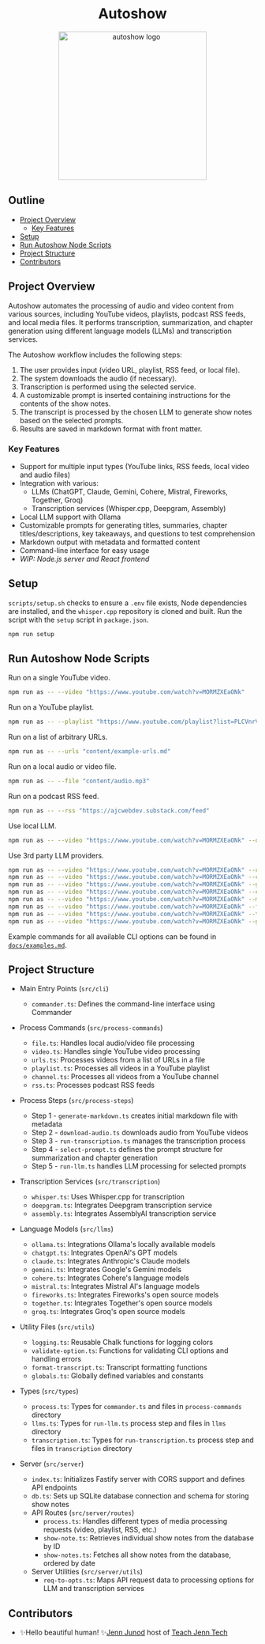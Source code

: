 <div align="center">
  <h1>Autoshow</h1>
  <img alt="autoshow logo" src="https://ajc.pics/autoshow/autoshow-cover-01.webp" width="300" />
</div>

## Outline

- [Project Overview](#project-overview)
  - [Key Features](#key-features)
- [Setup](#setup)
- [Run Autoshow Node Scripts](#run-autoshow-node-scripts)
- [Project Structure](#project-structure)
- [Contributors](#contributors)

## Project Overview

Autoshow automates the processing of audio and video content from various sources, including YouTube videos, playlists, podcast RSS feeds, and local media files. It performs transcription, summarization, and chapter generation using different language models (LLMs) and transcription services.

The Autoshow workflow includes the following steps:

1. The user provides input (video URL, playlist, RSS feed, or local file).
2. The system downloads the audio (if necessary).
3. Transcription is performed using the selected service.
4. A customizable prompt is inserted containing instructions for the contents of the show notes.
5. The transcript is processed by the chosen LLM to generate show notes based on the selected prompts.
6. Results are saved in markdown format with front matter.

### Key Features

- Support for multiple input types (YouTube links, RSS feeds, local video and audio files)
- Integration with various:
  - LLMs (ChatGPT, Claude, Gemini, Cohere, Mistral, Fireworks, Together, Groq)
  - Transcription services (Whisper.cpp, Deepgram, Assembly)
- Local LLM support with Ollama
- Customizable prompts for generating titles, summaries, chapter titles/descriptions, key takeaways, and questions to test comprehension
- Markdown output with metadata and formatted content
- Command-line interface for easy usage
- *WIP: Node.js server and React frontend*

## Setup

`scripts/setup.sh` checks to ensure a `.env` file exists, Node dependencies are installed, and the `whisper.cpp` repository is cloned and built. Run the script with the `setup` script in `package.json`.

```bash
npm run setup
```

## Run Autoshow Node Scripts

Run on a single YouTube video.

```bash
npm run as -- --video "https://www.youtube.com/watch?v=MORMZXEaONk"
```

Run on a YouTube playlist.

```bash
npm run as -- --playlist "https://www.youtube.com/playlist?list=PLCVnrVv4KhXPz0SoAVu8Rc1emAdGPbSbr"
```

Run on a list of arbitrary URLs.

```bash
npm run as -- --urls "content/example-urls.md"
```

Run on a local audio or video file.

```bash
npm run as -- --file "content/audio.mp3"
```

Run on a podcast RSS feed.

```bash
npm run as -- --rss "https://ajcwebdev.substack.com/feed"
```

Use local LLM.

```bash
npm run as -- --video "https://www.youtube.com/watch?v=MORMZXEaONk" --ollama
```

Use 3rd party LLM providers.

```bash
npm run as -- --video "https://www.youtube.com/watch?v=MORMZXEaONk" --chatgpt GPT_4o_MINI
npm run as -- --video "https://www.youtube.com/watch?v=MORMZXEaONk" --claude CLAUDE_3_5_SONNET
npm run as -- --video "https://www.youtube.com/watch?v=MORMZXEaONk" --gemini GEMINI_1_5_PRO
npm run as -- --video "https://www.youtube.com/watch?v=MORMZXEaONk" --cohere COMMAND_R_PLUS
npm run as -- --video "https://www.youtube.com/watch?v=MORMZXEaONk" --mistral MISTRAL_LARGE
npm run as -- --video "https://www.youtube.com/watch?v=MORMZXEaONk" --fireworks
npm run as -- --video "https://www.youtube.com/watch?v=MORMZXEaONk" --together
npm run as -- --video "https://www.youtube.com/watch?v=MORMZXEaONk" --groq
```

Example commands for all available CLI options can be found in [`docs/examples.md`](/docs/examples.md).

## Project Structure

- Main Entry Points (`src/cli`)
  - `commander.ts`: Defines the command-line interface using Commander

- Process Commands (`src/process-commands`)
  - `file.ts`: Handles local audio/video file processing
  - `video.ts`: Handles single YouTube video processing
  - `urls.ts`: Processes videos from a list of URLs in a file
  - `playlist.ts`: Processes all videos in a YouTube playlist
  - `channel.ts`: Processes all videos from a YouTube channel
  - `rss.ts`: Processes podcast RSS feeds

- Process Steps (`src/process-steps`)
  - Step 1 - `generate-markdown.ts` creates initial markdown file with metadata
  - Step 2 - `download-audio.ts` downloads audio from YouTube videos
  - Step 3 - `run-transcription.ts` manages the transcription process
  - Step 4 - `select-prompt.ts` defines the prompt structure for summarization and chapter generation
  - Step 5 - `run-llm.ts` handles LLM processing for selected prompts

- Transcription Services (`src/transcription`)
  - `whisper.ts`: Uses Whisper.cpp for transcription
  - `deepgram.ts`: Integrates Deepgram transcription service
  - `assembly.ts`: Integrates AssemblyAI transcription service

- Language Models (`src/llms`)
  - `ollama.ts`: Integrations Ollama's locally available models
  - `chatgpt.ts`: Integrates OpenAI's GPT models
  - `claude.ts`: Integrates Anthropic's Claude models
  - `gemini.ts`: Integrates Google's Gemini models
  - `cohere.ts`: Integrates Cohere's language models
  - `mistral.ts`: Integrates Mistral AI's language models
  - `fireworks.ts`: Integrates Fireworks's open source models
  - `together.ts`: Integrates Together's open source models
  - `groq.ts`: Integrates Groq's open source models

- Utility Files (`src/utils`)
  - `logging.ts`: Reusable Chalk functions for logging colors
  - `validate-option.ts`: Functions for validating CLI options and handling errors
  - `format-transcript.ts`: Transcript formatting functions
  - `globals.ts`: Globally defined variables and constants

- Types (`src/types`)
  - `process.ts`: Types for `commander.ts` and files in `process-commands` directory
  - `llms.ts`: Types for `run-llm.ts` process step and files in `llms` directory
  - `transcription.ts`: Types for `run-transcription.ts` process step and files in `transcription` directory

- Server (`src/server`)
  - `index.ts`: Initializes Fastify server with CORS support and defines API endpoints
  - `db.ts`: Sets up SQLite database connection and schema for storing show notes
  - API Routes (`src/server/routes`)
    - `process.ts`: Handles different types of media processing requests (video, playlist, RSS, etc.)
    - `show-note.ts`: Retrieves individual show notes from the database by ID
    - `show-notes.ts`: Fetches all show notes from the database, ordered by date
  - Server Utilities (`src/server/utils`)
    - `req-to-opts.ts`: Maps API request data to processing options for LLM and transcription services

## Contributors

- ✨Hello beautiful human! ✨[Jenn Junod](https://jennjunod.dev/) host of [Teach Jenn Tech](https://teachjenntech.com/)
